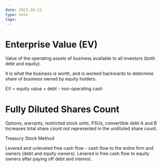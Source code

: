 ```yaml
---
date: 2023-10-22
type: note
tags: 
---
```


# Enterprise Value (EV)
Value of the operating assets of business available to all investors (both debt and equity).

It is what the business is worth, and is worked backwards to determine share of business owned by equity holders.

EV = equity value + debt - non-operating cash

# Fully Diluted Shares Count
Options, warrants, restricted stock units, PSUs, convertible debt A and B
Increases total share count not represented in the undiluted share count.

Treasury Stock Method

Levered and unleveled free cash flow - cash flow to the entire firm and owners (debt and equity owners). Levered is free cash flow to equity owners after paying off debt and interest.
